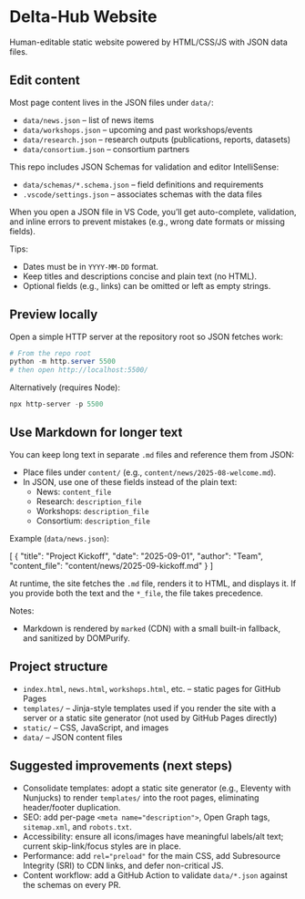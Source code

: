 # Delta-Hub Website

Human-editable static website powered by HTML/CSS/JS with JSON data files.

## Edit content

Most page content lives in the JSON files under `data/`:

- `data/news.json` – list of news items
- `data/workshops.json` – upcoming and past workshops/events
- `data/research.json` – research outputs (publications, reports, datasets)
- `data/consortium.json` – consortium partners

This repo includes JSON Schemas for validation and editor IntelliSense:

- `data/schemas/*.schema.json` – field definitions and requirements
- `.vscode/settings.json` – associates schemas with the data files

When you open a JSON file in VS Code, you’ll get auto-complete, validation, and inline errors to prevent mistakes (e.g., wrong date formats or missing fields).

Tips:

- Dates must be in `YYYY-MM-DD` format.
- Keep titles and descriptions concise and plain text (no HTML).
- Optional fields (e.g., links) can be omitted or left as empty strings.

## Preview locally

Open a simple HTTP server at the repository root so JSON fetches work:

```powershell
# From the repo root
python -m http.server 5500
# then open http://localhost:5500/
```

Alternatively (requires Node):

```powershell
npx http-server -p 5500
```

## Use Markdown for longer text

You can keep long text in separate `.md` files and reference them from JSON:

- Place files under `content/` (e.g., `content/news/2025-08-welcome.md`).
- In JSON, use one of these fields instead of the plain text:
	- News: `content_file`
	- Research: `description_file`
	- Workshops: `description_file`
	- Consortium: `description_file`

Example (`data/news.json`):

[
	{
		"title": "Project Kickoff",
		"date": "2025-09-01",
		"author": "Team",
		"content_file": "content/news/2025-09-kickoff.md"
	}
]

At runtime, the site fetches the `.md` file, renders it to HTML, and displays it. If you provide both the text and the `*_file`, the file takes precedence.

Notes:
- Markdown is rendered by `marked` (CDN) with a small built-in fallback, and sanitized by DOMPurify.

<!-- Admin page section removed -->

## Project structure

- `index.html`, `news.html`, `workshops.html`, etc. – static pages for GitHub Pages
- `templates/` – Jinja-style templates used if you render the site with a server or a static site generator (not used by GitHub Pages directly)
- `static/` – CSS, JavaScript, and images
- `data/` – JSON content files

## Suggested improvements (next steps)

- Consolidate templates: adopt a static site generator (e.g., Eleventy with Nunjucks) to render `templates/` into the root pages, eliminating header/footer duplication.
- SEO: add per-page `<meta name="description">`, Open Graph tags, `sitemap.xml`, and `robots.txt`.
- Accessibility: ensure all icons/images have meaningful labels/alt text; current skip-link/focus styles are in place.
- Performance: add `rel="preload"` for the main CSS, add Subresource Integrity (SRI) to CDN links, and defer non-critical JS.
- Content workflow: add a GitHub Action to validate `data/*.json` against the schemas on every PR.
